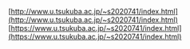 [http://www.u.tsukuba.ac.jp/~s2020741/index.html](http://www.u.tsukuba.ac.jp/~s2020741/index.html)
[https://www.u.tsukuba.ac.jp/~s2020741/index.html](https://www.u.tsukuba.ac.jp/~s2020741/index.html)  

